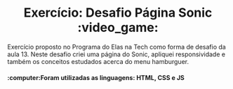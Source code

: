 <h1 align="center">Exercício: Desafio Página Sonic :video_game:</h1>
<p>Exercício proposto no Programa do Elas na Tech como forma de desafio da aula 13.
Neste desafio criei uma página do Sonic, apliquei responsividade e também os conceitos estudados acerca do menu hamburguer.</p>
<h4>:computer:Foram utilizadas as linguagens: HTML, CSS e JS</h4>
